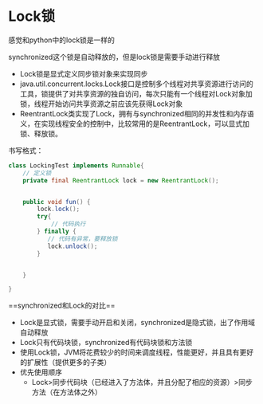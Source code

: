 # Lock锁

感觉和python中的lock锁是一样的

synchronized这个锁是自动释放的，但是lock锁是需要手动进行释放

* Lock锁是显式定义同步锁对象来实现同步
* java.util.concurrent.locks.Lock接口是控制多个线程对共享资源进行访问的工具，锁提供了对共享资源的独自访问，每次只能有一个线程对Lock对象加锁，线程开始访问共享资源之前应该先获得Lock对象
* ReentrantLock类实现了Lock，拥有与synchronized相同的并发性和内存语义，在实现线程安全的控制中，比较常用的是ReentrantLock，可以显式加锁、释放锁。

书写格式：

```java
class LockingTest implements Runnable{
    // 定义锁
    private final ReentrantLock lock = new ReentrantLock();


    public void fun() {
        lock.lock();
        try{
            // 代码执行
        } finally {
           // 代码有异常，要释放锁
           lock.unlock();
        }


    }

}
```



==synchronized和Lock的对比==

* Lock是显式锁，需要手动开启和关闭，synchronized是隐式锁，出了作用域自动释放
* Lock只有代码块锁，synchronized有代码块锁和方法锁
* 使用Lock锁，JVM将花费较少的时间来调度线程，性能更好，并且具有更好的扩展性（提供更多的子类）
* 优先使用顺序
  * Lock>同步代码块（已经进入了方法体，并且分配了相应的资源）>同步方法（在方法体之外）